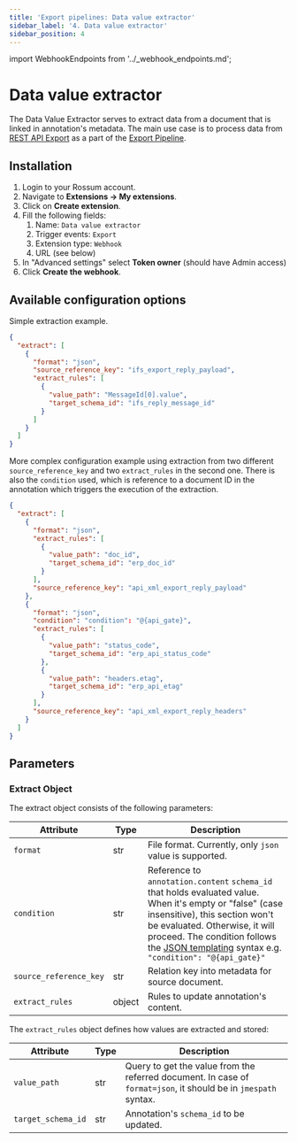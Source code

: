 ```yaml
---
title: 'Export pipelines: Data value extractor'
sidebar_label: '4. Data value extractor'
sidebar_position: 4
---
```


import WebhookEndpoints from '../\_webhook_endpoints.md';

# Data value extractor

The Data Value Extractor serves to extract data from a document that is linked in annotation's metadata. The main use case is to process data from [REST API Export](./rest-api-export.md) as a part of the [Export Pipeline](./index.md).

## Installation

1. Login to your Rossum account.
1. Navigate to **Extensions → My extensions**.
1. Click on **Create extension**.
1. Fill the following fields:
   1. Name: `Data value extractor`
   1. Trigger events: `Export`
   1. Extension type: `Webhook`
   1. URL (see below)
1. In "Advanced settings" select **Token owner** (should have Admin access)
1. Click **Create the webhook**.

<WebhookEndpoints
  eu1="https://elis.data-value-extractor.rossum-ext.app/"
  eu2="https://shared-eu2.data-value-extractor.rossum-ext.app/"
  us="https://us.data-value-extractor.rossum-ext.app/"
  jp="https://shared-jp.data-value-extractor.rossum-ext.app/"
/>

## Available configuration options

Simple extraction example.

```json
{
  "extract": [
    {
      "format": "json",
      "source_reference_key": "ifs_export_reply_payload",
      "extract_rules": [
        {
          "value_path": "MessageId[0].value",
          "target_schema_id": "ifs_reply_message_id"
        }
      ]
    }
  ]
}
```

More complex configuration example using extraction from two different `source_reference_key` and two `extract_rules` in the second one. There is also the `condition` used, which is reference to a document ID in the annotation which triggers the execution of the extraction.

```json
{
  "extract": [
    {
      "format": "json",
      "extract_rules": [
        {
          "value_path": "doc_id",
          "target_schema_id": "erp_doc_id"
        }
      ],
      "source_reference_key": "api_xml_export_reply_payload"
    },
    {
      "format": "json",
      "condition": "condition": "@{api_gate}",
      "extract_rules": [
        {
          "value_path": "status_code",
          "target_schema_id": "erp_api_status_code"
        },
        {
          "value_path": "headers.etag",
          "target_schema_id": "erp_api_etag"
        }
      ],
      "source_reference_key": "api_xml_export_reply_headers"
    }
  ]
}
```

## Parameters

### Extract Object

The extract object consists of the following parameters:

| Attribute              | Type   | Description                                                                                                                                                                           |
| ---------------------- | ------ | ------------------------------------------------------------------------------------------------------------------------------------------------------------------------------------- |
| `format`               | str    | File format. Currently, only `json` value is supported.                                                                                                                               |
| `condition`            | str    | Reference to `annotation.content` `schema_id` that holds evaluated value. When it's empty or "false" (case insensitive), this section won't be evaluated. Otherwise, it will proceed. The condition follows the [JSON templating](./../json-templating/index.md) syntax e.g. `"condition": "@{api_gate}"`|
| `source_reference_key` | str    | Relation key into metadata for source document.                                                                                                                                       |
| `extract_rules`        | object | Rules to update annotation's content.                                                                                                                                                 |

The `extract_rules` object defines how values are extracted and stored:

| Attribute          | Type | Description                                                                                                     |
| ------------------ | ---- | --------------------------------------------------------------------------------------------------------------- |
| `value_path`       | str  | Query to get the value from the referred document. In case of `format=json`, it should be in `jmespath` syntax. |
| `target_schema_id` | str  | Annotation's `schema_id` to be updated.                                                                         |
